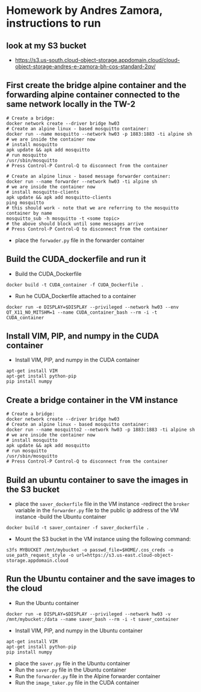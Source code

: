 # Homework  by Andres Zamora, instructions to run

## look at my S3 bucket

- https://s3.us-south.cloud-object-storage.appdomain.cloud/cloud-object-storage-andres-e-zamora-bh-cos-standard-2qv/

## First create the bridge alpine container and the forwarding alpine container connected to the same network locally in the TW-2

```
# Create a bridge:
docker network create --driver bridge hw03
# Create an alpine linux - based mosquitto container:
docker run --name mosquitto --network hw03 -p 1883:1883 -ti alpine sh
# we are inside the container now
# install mosquitto
apk update && apk add mosquitto
# run mosquitto
/usr/sbin/mosquitto
# Press Control-P Control-Q to disconnect from the container

# Create an alpine linux - based message forwarder container:
docker run --name forwarder --network hw03 -ti alpine sh
# we are inside the container now
# install mosquitto-clients
apk update && apk add mosquitto-clients
ping mosquitto
# this should work - note that we are referring to the mosquitto container by name
mosquitto_sub -h mosquitto -t <some topic>
# the above should block until some messages arrive
# Press Control-P Control-Q to disconnect from the container
```
- place the `forwader.py` file in the forwarder container
## Build the CUDA_dockerfile and run it

 - Build the CUDA_Dockerfile

```
docker build -t CUDA_container -f CUDA_Dockerfile .
```
 - Run he CUDA_Dockerfile attached to a container

```
docker run -e DISPLAY=$DISPLAY --privileged --network hw03 --env QT_X11_NO_MITSHM=1 --name CUDA_container_bash --rm -i -t CUDA_container
```

## Install VIM, PIP, and numpy in the CUDA container

- Install VIM, PIP, and numpy in the CUDA container

```
apt-get install VIM
apt-get install python-pip
pip install numpy
```

## Create a bridge container in the VM instance

```
# Create a bridge:
docker network create --driver bridge hw03
# Create an alpine linux - based mosquitto container:
docker run --name mosquitto2 --network hw03 -p 1883:1883 -ti alpine sh
# we are inside the container now
# install mosquitto
apk update && apk add mosquitto
# run mosquitto
/usr/sbin/mosquitto
# Press Control-P Control-Q to disconnect from the container
```
## Build an ubuntu container to save the images in the S3 bucket
- place the `saver_dockerfile` file in the VM instance
-redirect the `broker` variable in the `forwarder.py` file to the public ip address of the VM instance
-build the Ubuntu container
```
docker build -t saver_container -f saver_dockerfile .
```
- Mount the S3 bucket in the VM instance using the following command:

```
s3fs MYBUCKET /mnt/mybucket -o passwd_file=$HOME/.cos_creds -o use_path_request_style -o url=https://s3.us-east.cloud-object-storage.appdomain.cloud
```
## Run the Ubuntu container and the save images to the cloud
- Run the Ubuntu container

```
docker run -e DISPLAY=$DISPLAY --privileged --network hw03 -v /mnt/mybucket:/data --name saver_bash --rm -i -t saver_container
```
- Install VIM, PIP, and numpy in the Ubuntu container

```
apt-get install VIM
apt-get install python-pip
pip install numpy
```
- place the `saver.py` file in the Ubuntu container
- Run the `saver.py` file in the Ubuntu container
- Run the `forwarder.py` file in the Alpine forwarder container
- Run the `image_taker.py` file in the CUDA container

